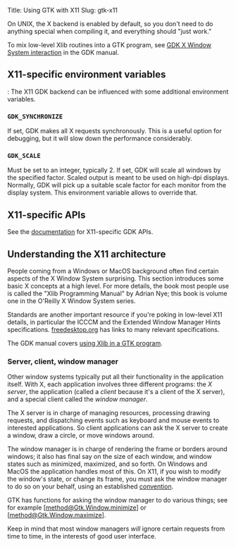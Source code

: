 Title: Using GTK with X11
Slug: gtk-x11

On UNIX, the X backend is enabled by default, so you don't need to do anything
special when compiling it, and everything should "just work."

To mix low-level Xlib routines into a GTK program, see
[GDK X Window System interaction](#gdk-X-Window-System-Interaction)
in the GDK manual.

## X11-specific environment variables
:
The X11 GDK backend can be influenced with some additional environment variables.

### `GDK_SYNCHRONIZE`

If set, GDK makes all X requests synchronously. This is a useful
option for debugging, but it will slow down the performance considerably.

### `GDK_SCALE`

Must be set to an integer, typically 2. If set, GDK will scale all
windows by the specified factor. Scaled output is meant to be used on
high-dpi displays. Normally, GDK will pick up a suitable scale factor
for each monitor from the display system. This environment variable
allows to override that.

## X11-specific APIs

See the [documentation](https://docs.gtk.org/gdk4-x11/) for
X11-specific GDK APIs.

## Understanding the X11 architecture

People coming from a Windows or MacOS background often find certain
aspects of the X Window System surprising. This section introduces
some basic X concepts at a high level. For more details, the book most
people use is called the "Xlib Programming Manual" by Adrian Nye; this
book is volume one in the O'Reilly X Window System series.

Standards are another important resource if you're poking in low-level
X11 details, in particular the ICCCM and the Extended Window Manager
Hints specifications. [freedesktop.org](http://www.freedesktop.org/standards/)
has links to many relevant specifications.

The GDK manual covers [using Xlib in a GTK program](#gdk-X-Window-System-Interaction).

### Server, client, window manager

Other window systems typically put all their functionality in the
application itself. With X, each application involves three different
programs: the _X server_, the application (called a _client_ because
it's a client of the X server), and a special client called the
_window manager_.

The X server is in charge of managing resources, processing drawing
requests, and dispatching events such as keyboard and mouse events to
interested applications. So client applications can ask the X server
to create a window, draw a circle, or move windows around.

The window manager is in charge of rendering the frame or borders
around windows; it also has final say on the size of each window,
and window states such as minimized, maximized, and so forth.
On Windows and MacOS the application handles most of this.
On X11, if you wish to modify the window's state, or change its frame,
you must ask the window manager to do so on your behalf, using an
established  [convention](http://www.freedesktop.org/standards/).

GTK has functions for asking the window manager to do various things;
see for example [method@Gtk.Window.minimize] or [method@Gtk.Window.maximize].

Keep in mind that most window managers *will* ignore certain requests
from time to time, in the interests of good user interface.

